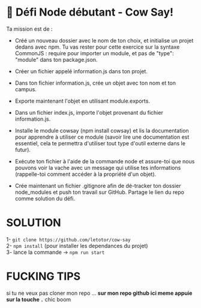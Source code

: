 # 💪 Défi Node débutant - Cow Say!

Ta mission est de :

+ Créé un nouveau dossier avec le nom de ton choix, et initialise un projet dedans avec npm.
Tu vas rester pour cette exercice sur la syntaxe CommonJS : require pour importer un module, et pas de "type": "module" dans ton package.json.

+ Créer un fichier appelé information.js dans ton projet.
+ Dans ton fichier information.js, crée un objet avec ton nom et ton campus.
+ Exporte maintenant l'objet en utilisant module.exports.
+ Dans un fichier index.js, importe l'objet provenant du fichier information.js.
+ Installe le module cowsay (npm install cowsay) et lis la documentation pour apprendre à utiliser ce module (savoir lire une documentation est essentiel, cela te permettra d'utiliser tout type d'outil externe dans le futur).
+ Exécute ton fichier à l'aide de la commande node et assure-toi que nous pouvons voir la vache avec un message qui utilise tes informations (rappelle-toi comment accéder à la propriété d'un objet).
+ Crée maintenant un fichier .gitignore afin de dé-tracker ton dossier node_modules et push ton travail sur GitHub. Partage le lien du repo comme solution du défi.

# SOLUTION  
1-  ```git clone https://github.com/letotor/cow-say```  
2- ```npm install```  (pour installer les dependances du projet)  
3- lance la commande -> ```npm run start``` 


# FUCKING  TIPS  
si tu ne veux pas cloner mon repo ...
**sur mon repo github ici meme appuie sur la touche `.`** chic boom